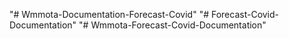 "# Wmmota-Documentation-Forecast-Covid" 
"# Forecast-Covid-Documentation" 
"# Wmmota-Forecast-Covid-Documentation" 
